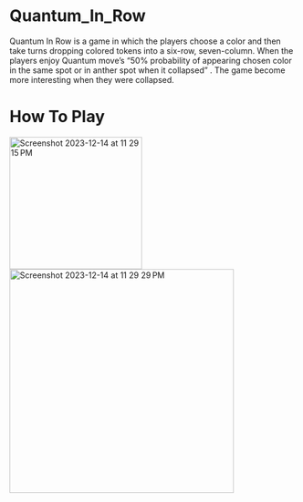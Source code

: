 # Quantum_In_Row
Quantum In Row is a game in which the players choose a color and then
take turns dropping colored tokens into a six-row, seven-column.
When the players enjoy Quantum move’s “50% probability of appearing
chosen color in the same spot or in anther spot when it collapsed”
.
The game become more interesting when they were collapsed.
# How To Play
<img width="232" alt="Screenshot 2023-12-14 at 11 29 15 PM" src="https://github.com/mj-abuhashem/Quantum_In_Row/assets/124375638/f52db8b2-322f-4021-a4b7-28e107b6b639">
<img width="393" alt="Screenshot 2023-12-14 at 11 29 29 PM" src="https://github.com/mj-abuhashem/Quantum_In_Row/assets/124375638/d0a078c3-1e49-4796-b893-c56d906b1203">


